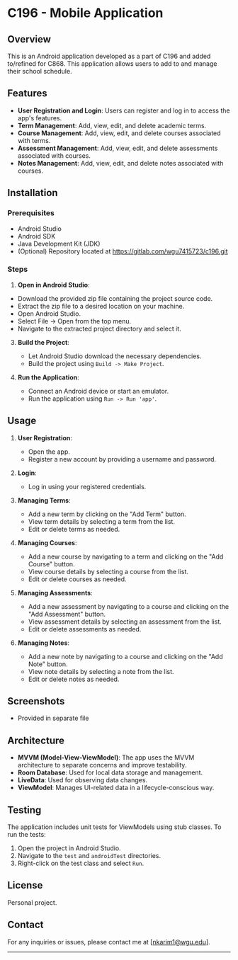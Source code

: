 # C196 - Mobile Application

## Overview

This is an Android application developed as a part of C196 and added to/refined for C868. This application allows users to add to and manage their school schedule.

## Features

- **User Registration and Login**: Users can register and log in to access the app's features.
- **Term Management**: Add, view, edit, and delete academic terms.
- **Course Management**: Add, view, edit, and delete courses associated with terms.
- **Assessment Management**: Add, view, edit, and delete assessments associated with courses.
- **Notes Management**: Add, view, edit, and delete notes associated with courses.

## Installation

### Prerequisites

- Android Studio
- Android SDK
- Java Development Kit (JDK)
- (Optional) Repository located at https://gitlab.com/wgu7415723/c196.git

### Steps

1. **Open in Android Studio**:
 - Download the provided zip file containing the project source code.
 - Extract the zip file to a desired location on your machine.
 - Open Android Studio.
 - Select File -> Open from the top menu.
 - Navigate to the extracted project directory and select it.

3. **Build the Project**:
   - Let Android Studio download the necessary dependencies.
   - Build the project using `Build -> Make Project`.

4. **Run the Application**:
   - Connect an Android device or start an emulator.
   - Run the application using `Run -> Run 'app'`.

## Usage

1. **User Registration**:
   - Open the app.
   - Register a new account by providing a username and password.

2. **Login**:
   - Log in using your registered credentials.

3. **Managing Terms**:
   - Add a new term by clicking on the "Add Term" button.
   - View term details by selecting a term from the list.
   - Edit or delete terms as needed.

4. **Managing Courses**:
   - Add a new course by navigating to a term and clicking on the "Add Course" button.
   - View course details by selecting a course from the list.
   - Edit or delete courses as needed.

5. **Managing Assessments**:
   - Add a new assessment by navigating to a course and clicking on the "Add Assessment" button.
   - View assessment details by selecting an assessment from the list.
   - Edit or delete assessments as needed.

6. **Managing Notes**:
   - Add a new note by navigating to a course and clicking on the "Add Note" button.
   - View note details by selecting a note from the list.
   - Edit or delete notes as needed.

## Screenshots

 - Provided in separate file

## Architecture

- **MVVM (Model-View-ViewModel)**: The app uses the MVVM architecture to separate concerns and improve testability.
- **Room Database**: Used for local data storage and management.
- **LiveData**: Used for observing data changes.
- **ViewModel**: Manages UI-related data in a lifecycle-conscious way.

## Testing

The application includes unit tests for ViewModels using stub classes. To run the tests:

1. Open the project in Android Studio.
2. Navigate to the `test` and `androidTest` directories.
3. Right-click on the test class and select `Run`.

## License

Personal project.

## Contact

For any inquiries or issues, please contact me at [nkarim1@wgu.edu].

---
